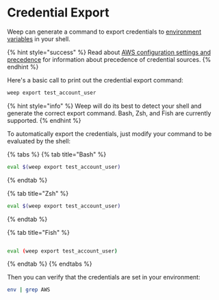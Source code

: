 # Credential Export

Weep can generate a command to export credentials to [environment variables](https://docs.aws.amazon.com/cli/latest/userguide/cli-configure-envvars.html) in your shell.

{% hint style="success" %}
Read about [AWS configuration settings and precedence](https://docs.aws.amazon.com/cli/latest/userguide/cli-configure-quickstart.html#cli-configure-quickstart-precedence) for information about precedence of credential sources.
{% endhint %}

Here's a basic call to print out the credential export command:

```bash
weep export test_account_user
```

{% hint style="info" %}
Weep will do its best to detect your shell and generate the correct export command. Bash, Zsh, and Fish are currently supported.
{% endhint %}

To automatically export the credentials, just modify your command to be evaluated by the shell:

{% tabs %}
{% tab title="Bash" %}

```bash
eval $(weep export test_account_user)
```

{% endtab %}

{% tab title="Zsh" %}

```bash
eval $(weep export test_account_user)
```

{% endtab %}

{% tab title="Fish" %}

```bash

eval (weep export test_account_user)
```

{% endtab %}
{% endtabs %}

Then you can verify that the credentials are set in your environment:

```bash
env | grep AWS
```
